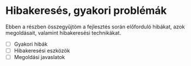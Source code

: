 # Hibakeresés, gyakori problémák

Ebben a részben összegyűjtöm a fejlesztés során előforduló hibákat, azok megoldásait, valamint hibakeresési technikákat.

- [ ] Gyakori hibák
- [ ] Hibakeresési eszközök
- [ ] Megoldási javaslatok
